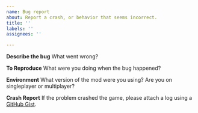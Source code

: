 ```yaml
---
name: Bug report
about: Report a crash, or behavior that seems incorrect.
title: ''
labels: ''
assignees: ''

---
```


**Describe the bug**
What went wrong?

**To Reproduce**
What were you doing when the bug happened?

**Environment**
What version of the mod were you using? Are you on singleplayer or multiplayer?

**Crash Report**
If the problem crashed the game, please attach a log using a [GitHub Gist](https://gist.github.com/).
